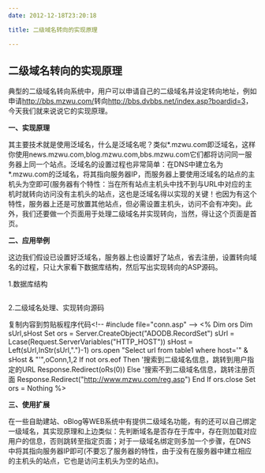 ```yaml
---
date: 2012-12-18T23:20:18

title: 二级域名转向的实现原理

---
```


<div>
<h2>二级域名转向的实现原理</h2>
</div>
<div id="content">典型的二级域名转向系统中，用户可以申请自己的二级域名并设定转向地址，例如申请<a href="http://bbs.mzwu.com/" target="_blank">http://bbs.mzwu.com/</a>转向<a href="http://bbs.dvbbs.net/index.asp?boardid=3" target="_blank">http://bbs.dvbbs.net/index.asp?boardid=3</a>，今天我们就来说说它的实现原理。

<strong>一、实现原理</strong>

其主要技术就是使用泛域名，什么是泛域名呢？类似*.mzwu.com即泛域名，这样你使用news.mzwu.com,blog.mzwu.com,bbs.mzwu.com它们都将访问同一服务器上同一个站点。泛域名的设置过程也非常简单：在DNS中建立名为*.mzwu.com的泛域名，将其指向服务器IP，而服务器上要使用泛域名的站点的主机头为空即可(服务器有个特性：当在所有站点主机头中找不到与URL中对应的主机时就转向访问没有主机头的站点，这也是泛域名得以实现的关键！也因为有这个特性，服务器上还是可放置其他站点，但必需设置主机头，访问不会有冲突)。此外，我们还要做一个页面用于处理二级域名并实现转向，当然，得让这个页面是首页。

<strong>二、应用举例</strong>

这边我们假设已设置好泛域名，服务器上也设置好了站点，省去注册，设置转向域名的过程，只让大家看下数据库结构，然后写出实现转向的ASP源码。

1.数据库结构

<img alt="" src="http://hiphotos.baidu.com/nkluckyfire/pic/item/db6bb182c1e0c1ec6d8119a4.jpg" />

2.二级域名处理、实现转向源码

<a>复制内容到剪贴板</a>程序代码&lt;!-- #include file="conn.asp" --&gt;
&lt;%
Dim ors
Dim sUrl,sHost
Set ors = Server.CreateObject("ADODB.RecordSet")
sUrl = Lcase(Request.ServerVariables("HTTP_HOST"))
sHost = Left(sUrl,InStr(sUrl,".")-1)
ors.open "Select url from table1 where host='" &amp; sHost &amp; "'",oConn,1,2
If not ors.eof Then
'搜索到二级域名信息，跳转到用户指定的URL
Response.Redirect(oRs(0))
Else
'搜索不到二级域名信息，跳转注册页面
Response.Redirect("<a href="http://www.mzwu.com/reg.asp" target="_blank">http://www.mzwu.com/reg.asp</a>")
End If
ors.close
Set ors = Nothing
%&gt;

<strong>三、使用扩展</strong>

在一些自助建站、oBlog等WEB系统中有提供二级域名功能，有的还可以自己绑定一级域名，其实现原理和上边类似：先判断域名是否存在于库中，存在则加载对应用户的信息，否则跳转至指定页面；对于一级域名绑定则多加一个步骤，在DNS中将其指向服务器IP即可(不要忘了服务器的特性，由于没有在服务器中建立相应的主机头的站点，它也是访问主机头为空的站点)。</div>
